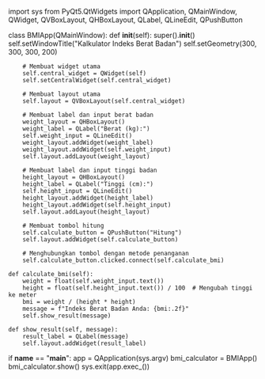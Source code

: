 import sys
from PyQt5.QtWidgets import QApplication, QMainWindow, QWidget, QVBoxLayout, QHBoxLayout, QLabel, QLineEdit, QPushButton


class BMIApp(QMainWindow):
    def __init__(self):
        super().__init__()
        self.setWindowTitle("Kalkulator Indeks Berat Badan")
        self.setGeometry(300, 300, 300, 200)

        # Membuat widget utama
        self.central_widget = QWidget(self)
        self.setCentralWidget(self.central_widget)

        # Membuat layout utama
        self.layout = QVBoxLayout(self.central_widget)

        # Membuat label dan input berat badan
        weight_layout = QHBoxLayout()
        weight_label = QLabel("Berat (kg):")
        self.weight_input = QLineEdit()
        weight_layout.addWidget(weight_label)
        weight_layout.addWidget(self.weight_input)
        self.layout.addLayout(weight_layout)

        # Membuat label dan input tinggi badan
        height_layout = QHBoxLayout()
        height_label = QLabel("Tinggi (cm):")
        self.height_input = QLineEdit()
        height_layout.addWidget(height_label)
        height_layout.addWidget(self.height_input)
        self.layout.addLayout(height_layout)

        # Membuat tombol hitung
        self.calculate_button = QPushButton("Hitung")
        self.layout.addWidget(self.calculate_button)

        # Menghubungkan tombol dengan metode penanganan
        self.calculate_button.clicked.connect(self.calculate_bmi)

    def calculate_bmi(self):
        weight = float(self.weight_input.text())
        height = float(self.height_input.text()) / 100  # Mengubah tinggi ke meter
        bmi = weight / (height * height)
        message = f"Indeks Berat Badan Anda: {bmi:.2f}"
        self.show_result(message)

    def show_result(self, message):
        result_label = QLabel(message)
        self.layout.addWidget(result_label)


if __name__ == "__main__":
    app = QApplication(sys.argv)
    bmi_calculator = BMIApp()
    bmi_calculator.show()
    sys.exit(app.exec_())
